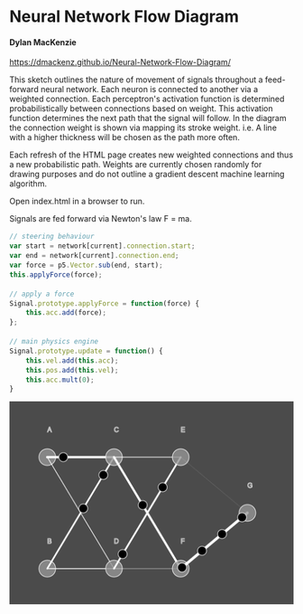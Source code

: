 # Neural Network Flow Diagram
#### Dylan MacKenzie

https://dmackenz.github.io/Neural-Network-Flow-Diagram/

This sketch outlines the nature of movement of signals throughout a feed-forward neural network. Each neuron is connected to another via a weighted connection. Each perceptron's activation function is determined probabilistically between connections based on weight. This activation function determines the next path that the signal will follow. In the diagram the connection weight is shown via mapping its stroke weight. i.e. A line with a higher thickness will be chosen as the path more often.

Each refresh of the HTML page creates new weighted connections and thus a new probabilistic path. Weights are currently chosen randomly for drawing purposes and do not outline a gradient descent machine learning algorithm.

Open index.html in a browser to run.

Signals are fed forward via Newton's law F = ma.
```javascript
// steering behaviour
var start = network[current].connection.start;
var end = network[current].connection.end;
var force = p5.Vector.sub(end, start);
this.applyForce(force);

// apply a force
Signal.prototype.applyForce = function(force) {
    this.acc.add(force);
};

// main physics engine
Signal.prototype.update = function() {
    this.vel.add(this.acc);
    this.pos.add(this.vel);
    this.acc.mult(0);
}
```
![alt text](https://github.com/dmackenz/neural-network-flow-diagram/blob/master/example.png?raw=true)
